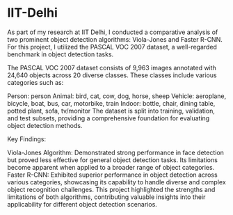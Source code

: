 # IIT-Delhi
As part of my research at IIT Delhi, I conducted a comparative analysis of two prominent object detection algorithms: Viola-Jones and Faster R-CNN. For this project, I utilized the PASCAL VOC 2007 dataset, a well-regarded benchmark in object detection tasks.

The PASCAL VOC 2007 dataset consists of 9,963 images annotated with 24,640 objects across 20 diverse classes. These classes include various categories such as:

Person: person
Animal: bird, cat, cow, dog, horse, sheep
Vehicle: aeroplane, bicycle, boat, bus, car, motorbike, train
Indoor: bottle, chair, dining table, potted plant, sofa, tv/monitor
The dataset is split into training, validation, and test subsets, providing a comprehensive foundation for evaluating object detection methods.

Key Findings:

Viola-Jones Algorithm: Demonstrated strong performance in face detection but proved less effective for general object detection tasks. Its limitations become apparent when applied to a broader range of object categories.
Faster R-CNN: Exhibited superior performance in object detection across various categories, showcasing its capability to handle diverse and complex object recognition challenges.
This project highlighted the strengths and limitations of both algorithms, contributing valuable insights into their applicability for different object detection scenarios.
